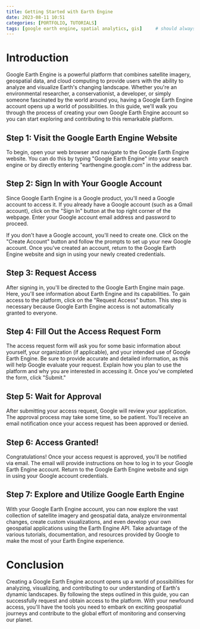 ```yaml
---
title: Getting Started with Earth Engine
date: 2023-08-11 10:51
categories: [PORTFOLIO, TUTORIALS]
tags: [google earth engine, spatial analytics, gis]     # should always be lowercase
---
```


# Introduction

Google Earth Engine is a powerful platform that combines satellite imagery, geospatial data, and cloud computing to provide users with the ability to analyze and visualize Earth's changing landscape. Whether you're an environmental researcher, a conservationist, a developer, or simply someone fascinated by the world around you, having a Google Earth Engine account opens up a world of possibilities. In this guide, we'll walk you through the process of creating your own Google Earth Engine account so you can start exploring and contributing to this remarkable platform.

## Step 1: Visit the Google Earth Engine Website

To begin, open your web browser and navigate to the Google Earth Engine website. You can do this by typing "Google Earth Engine" into your search engine or by directly entering "earthengine.google.com" in the address bar.

## Step 2: Sign In with Your Google Account

Since Google Earth Engine is a Google product, you'll need a Google account to access it. If you already have a Google account (such as a Gmail account), click on the "Sign In" button at the top right corner of the webpage. Enter your Google account email address and password to proceed.

If you don't have a Google account, you'll need to create one. Click on the "Create Account" button and follow the prompts to set up your new Google account. Once you've created an account, return to the Google Earth Engine website and sign in using your newly created credentials.

## Step 3: Request Access

After signing in, you'll be directed to the Google Earth Engine main page. Here, you'll see information about Earth Engine and its capabilities. To gain access to the platform, click on the "Request Access" button. This step is necessary because Google Earth Engine access is not automatically granted to everyone.

## Step 4: Fill Out the Access Request Form

The access request form will ask you for some basic information about yourself, your organization (if applicable), and your intended use of Google Earth Engine. Be sure to provide accurate and detailed information, as this will help Google evaluate your request. Explain how you plan to use the platform and why you are interested in accessing it. Once you've completed the form, click "Submit."

## Step 5: Wait for Approval

After submitting your access request, Google will review your application. The approval process may take some time, so be patient. You'll receive an email notification once your access request has been approved or denied.

## Step 6: Access Granted!

Congratulations! Once your access request is approved, you'll be notified via email. The email will provide instructions on how to log in to your Google Earth Engine account. Return to the Google Earth Engine website and sign in using your Google account credentials.

## Step 7: Explore and Utilize Google Earth Engine

With your Google Earth Engine account, you can now explore the vast collection of satellite imagery and geospatial data, analyze environmental changes, create custom visualizations, and even develop your own geospatial applications using the Earth Engine API. Take advantage of the various tutorials, documentation, and resources provided by Google to make the most of your Earth Engine experience.

# Conclusion

Creating a Google Earth Engine account opens up a world of possibilities for analyzing, visualizing, and contributing to our understanding of Earth's dynamic landscapes. By following the steps outlined in this guide, you can successfully request and obtain access to the platform. With your newfound access, you'll have the tools you need to embark on exciting geospatial journeys and contribute to the global effort of monitoring and conserving our planet.